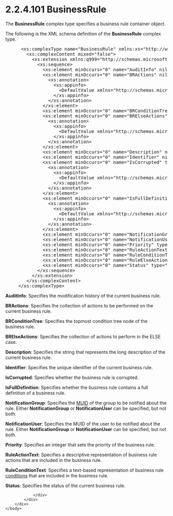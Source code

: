 <html dir="LTR" xmlns:mshelp="http://msdn.microsoft.com/mshelp" xmlns:ddue="http://ddue.schemas.microsoft.com/authoring/2003/5" xmlns:xlink="http://www.w3.org/1999/xlink" xmlns:tool="http://www.microsoft.com/tooltip">
    <head>
        <meta http-equiv="Content-Type" content="text/html; CHARSET=utf-8"></meta>
        <meta name="save" content="history"></meta>
        <title>2.2.4.101 BusinessRule</title>
        <xml>
            <mshelp:toctitle title="2.2.4.101 BusinessRule"></mshelp:toctitle>
            <mshelp:rltitle title="[MS-SSMDSWS-15]: BusinessRule"></mshelp:rltitle>
            <mshelp:keyword index="A" term="20edf0db-bc12-4cf8-84b0-bdcfeb77902b"></mshelp:keyword>
            <mshelp:attr name="DCSext.ContentType" value="open specification"></mshelp:attr>
            <mshelp:attr name="AssetID" value="20edf0db-bc12-4cf8-84b0-bdcfeb77902b"></mshelp:attr>
            <mshelp:attr name="TopicType" value="kbRef"></mshelp:attr>
            <mshelp:attr name="DCSext.Title" value="[MS-SSMDSWS-15]: BusinessRule" />
        </xml>
    </head>
    <body>
        <div id="header">
            <h1 class="heading">2.2.4.101 BusinessRule</h1>
        </div>
        <div id="mainSection">
            <div id="mainBody">
                <div id="allHistory" class="saveHistory"></div>
                <div id="sectionSection0" class="section" name="collapseableSection">
                    

<p>The <b>BusinessRule</b> complex type specifies a business
rule container object.</p>

<p>The following is the XML schema definition of the <b>BusinessRule</b>
complex type.</p>

<dl>
<dd>
<div><pre> &lt;xs:complexType name=&quot;BusinessRule&quot; xmlns:xs=&quot;http://www.w3.org/2001/XMLSchema&quot;&gt;
   &lt;xs:complexContent mixed=&quot;false&quot;&gt;
     &lt;xs:extension xmlns:q999=&quot;http://schemas.microsoft.com/sqlserver/masterdataservices/2009/09&quot; base=&quot;q999:DataContractBase&quot;&gt;
       &lt;xs:sequence&gt;
         &lt;xs:element minOccurs=&quot;0&quot; name=&quot;AuditInfo&quot; nillable=&quot;true&quot; type=&quot;q999:AuditInfo&quot; /&gt;
         &lt;xs:element minOccurs=&quot;0&quot; name=&quot;BRActions&quot; nillable=&quot;true&quot; type=&quot;q999:ArrayOfBRAction&quot;&gt;
           &lt;xs:annotation&gt;
             &lt;xs:appinfo&gt;
               &lt;DefaultValue xmlns=&quot;http://schemas.microsoft.com/2003/10/Serialization/&quot; EmitDefaultValue=&quot;false&quot; /&gt;
             &lt;/xs:appinfo&gt;
           &lt;/xs:annotation&gt;
         &lt;/xs:element&gt;
         &lt;xs:element minOccurs=&quot;0&quot; name=&quot;BRConditionTree&quot; nillable=&quot;true&quot; type=&quot;q999:BRConditionTreeNode&quot; /&gt;
         &lt;xs:element minOccurs=&quot;0&quot; name=&quot;BRElseActions&quot; nillable=&quot;true&quot; type=&quot;q999:ArrayOfBRAction&quot;&gt;
           &lt;xs:annotation&gt;
             &lt;xs:appinfo&gt;
               &lt;DefaultValue xmlns=&quot;http://schemas.microsoft.com/2003/10/Serialization/&quot; EmitDefaultValue=&quot;false&quot; /&gt;
             &lt;/xs:appinfo&gt;
           &lt;/xs:annotation&gt;
         &lt;/xs:element&gt;
         &lt;xs:element minOccurs=&quot;0&quot; name=&quot;Description&quot; nillable=&quot;true&quot; type=&quot;xs:string&quot; /&gt;
         &lt;xs:element minOccurs=&quot;0&quot; name=&quot;Identifier&quot; nillable=&quot;true&quot; type=&quot;q999:MemberTypeContextIdentifier&quot; /&gt;
         &lt;xs:element minOccurs=&quot;0&quot; name=&quot;IsCorrupted&quot; type=&quot;xs:boolean&quot;&gt;
           &lt;xs:annotation&gt;
             &lt;xs:appinfo&gt;
               &lt;DefaultValue xmlns=&quot;http://schemas.microsoft.com/2003/10/Serialization/&quot; EmitDefaultValue=&quot;false&quot; /&gt;
             &lt;/xs:appinfo&gt;
           &lt;/xs:annotation&gt;
         &lt;/xs:element&gt;
         &lt;xs:element minOccurs=&quot;0&quot; name=&quot;IsFullDefinition&quot; type=&quot;xs:boolean&quot;&gt;
           &lt;xs:annotation&gt;
             &lt;xs:appinfo&gt;
               &lt;DefaultValue xmlns=&quot;http://schemas.microsoft.com/2003/10/Serialization/&quot; EmitDefaultValue=&quot;false&quot; /&gt;
             &lt;/xs:appinfo&gt;
           &lt;/xs:annotation&gt;
         &lt;/xs:element&gt;
         &lt;xs:element minOccurs=&quot;0&quot; name=&quot;NotificationGroup&quot; nillable=&quot;true&quot; type=&quot;ser:guid&quot; /&gt;
         &lt;xs:element minOccurs=&quot;0&quot; name=&quot;NotificationUser&quot; nillable=&quot;true&quot; type=&quot;ser:guid&quot; /&gt;
         &lt;xs:element minOccurs=&quot;0&quot; name=&quot;Priority&quot; type=&quot;xs:int&quot; /&gt;
         &lt;xs:element minOccurs=&quot;0&quot; name=&quot;RuleActionText&quot; nillable=&quot;true&quot; type=&quot;xs:string&quot; /&gt;
         &lt;xs:element minOccurs=&quot;0&quot; name=&quot;RuleConditionText&quot; nillable=&quot;true&quot; type=&quot;xs:string&quot; /&gt;
         &lt;xs:element minOccurs=&quot;0&quot; name=&quot;RuleElseActionText&quot; nillable=&quot;true&quot; type=&quot;xs:string&quot; /&gt;
         &lt;xs:element minOccurs=&quot;0&quot; name=&quot;Status&quot; type=&quot;q999:BRStatus&quot; /&gt;
       &lt;/xs:sequence&gt;
     &lt;/xs:extension&gt;
   &lt;/xs:complexContent&gt;
&lt;/xs:complexType&gt;
</pre></div>
</dd></dl>

<p><b>AuditInfo</b>: Specifies the modification history
of the current business rule.</p>

<p><b>BRActions</b>: Specifies the collection of actions
to be performed on the current business rule.</p>

<p><b>BRConditionTree</b>: Specifies the topmost
condition tree node of the business rule.</p>

<p><b>BRElseActions</b>: Specifies the collection of
actions to perform in the ELSE case.</p>

<p><b>Description</b>: Specifies the string that
represents the long description of the current business rule.</p>

<p><b>Identifier</b>: Specifies the unique identifier of
the current business rule.</p>

<p><b>IsCorrupted</b>: Specifies whether the business rule is
corrupted.</p>

<p><b>IsFullDefinition</b>: Specifies whether the business rule
contains a full definition of a business rule.</p>

<p><b>NotificationGroup</b>: Specifies the <a href="ad350219-f30b-4bac-99e5-6477986f9a7a.htm#gt_2bd35dd1-142e-4a80-9ac8-cd7ea05de566">MUID</a> of the group to be
notified about the rule. Either <b>NotificationGroup</b> or <b>NotificationUser</b>
can be specified, but not both.</p>

<p><b>NotificationUser</b>: Specifies the MUID of the
user to be notified about the rule. Either <b>NotificationGroup</b> or <b>NotificationUser</b>
can be specified, but not both.</p>

<p><b>Priority</b>: Specifies an integer that sets the
priority of the business rule.</p>

<p><b>RuleActionText</b>: Specifies a descriptive
representation of business rule actions that are included in the business rule.</p>

<p><b>RuleConditionText</b>: Specifies a text-based
representation of business rule <a href="ad350219-f30b-4bac-99e5-6477986f9a7a.htm#gt_9a1c3bd3-d971-482a-adfe-6f41e427b95f">conditions</a> that are
included in the business rule.</p>

<p><b>Status</b>: Specifies the status of the current
business rule.</p>


                </div>
            </div>
        </div>
    </body>
</html>